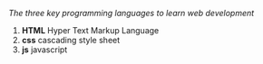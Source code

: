 *The three key programming languages to learn web development*
1) **HTML** Hyper Text Markup Language
2) **css** cascading style sheet
3) **js** javascript 

 
